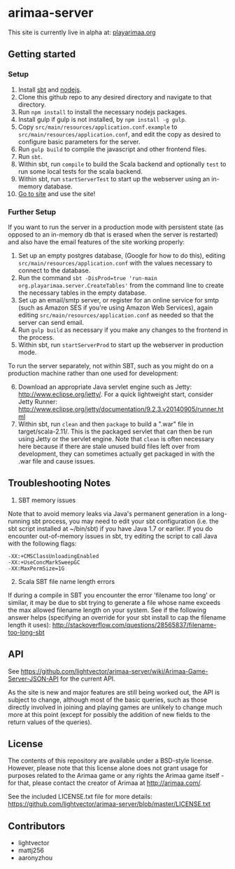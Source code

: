 # arimaa-server
This site is currently live in alpha at: [playarimaa.org](http://playarimaa.org/)

## Getting started

### Setup
1. Install [sbt](http://www.scala-sbt.org/download.html) and [nodejs](https://nodejs.org/).
2. Clone this github repo to any desired directory and navigate to that directory.
3. Run `npm install` to install the necessary nodejs packages.
4. Install gulp if gulp is not installed, by `npm install -g gulp`.
5. Copy `src/main/resources/application.conf.example` to `src/main/resources/application.conf`, and edit the copy as desired to configure basic parameters for the server.
6. Run `gulp build` to compile the javascript and other frontend files.
7. Run `sbt`.
8. Within sbt, run `compile` to build the Scala backend and optionally `test` to run some local tests for the scala backend.
9. Within sbt, run `startServerTest` to start up the webserver using an in-memory database.
10. [Go to site](http://localhost:8080) and use the site!

### Further Setup
If you want to run the server in a production mode with persistent state (as opposed to an in-memory db that is erased when the server is restarted) and also have the email features of the site working properly:

1. Set up an empty postgres database, (Google for how to do this), editing `src/main/resources/application.conf` with the values necessary to connect to the database.
2. Run the command `sbt -DisProd=true 'run-main org.playarimaa.server.CreateTables'` from the command line to create the necessary tables in the empty database.
3. Set up an email/smtp server, or register for an online service for smtp (such as Amazon SES if you're using Amazon Web Services), again editing `src/main/resources/application.conf` as needed so that the server can send email.
4. Run `gulp build` as necessary if you make any changes to the frontend in the process.
5. Within sbt, run `startServerProd` to start up the webserver in production mode.

To run the server separately, not within SBT, such as you might do on a production machine rather than one used for development:

6. Download an appropriate Java servlet engine such as Jetty: http://www.eclipse.org/jetty/. For a quick lightweight start, consider Jetty Runner: http://www.eclipse.org/jetty/documentation/9.2.3.v20140905/runner.html
7. Within sbt, run `clean` and then `package` to build a ".war" file in target/scala-2.11/. This is the packaged servlet that can then be run using Jetty or the servlet engine. Note that `clean` is often necessary here because if there are stale unused build files left over from development, they can sometimes actually get packaged in with the .war file  and cause issues.

## Troubleshooting Notes

1. SBT memory issues

Note that to avoid memory leaks via Java's permanent generation in a long-running sbt process,
you may need to edit your sbt configuration (i.e. the sbt script installed at ~/bin/sbt) if
you have Java 1.7 or earlier. If you do encounter out-of-memory issues in sbt, try editing the script
to call Java with the following flags:

    -XX:+CMSClassUnloadingEnabled
    -XX:+UseConcMarkSweepGC
    -XX:MaxPermSize=1G

2. Scala SBT file name length errors

If during a compile in SBT you encounter the error 'filename too long' or similar, it may be due to sbt trying to generate a file whose name exceeds the max allowed filename length on your system. See if the following answer helps (specifying an override for your sbt install to cap the filename length it uses):
http://stackoverflow.com/questions/28565837/filename-too-long-sbt

## API

See https://github.com/lightvector/arimaa-server/wiki/Arimaa-Game-Server-JSON-API for the current API.

As the site is new and major features are still being worked out, the API is subject to change, although most of the basic queries, such as those directly involved in joining and playing games are unlikely to change much more at this point (except for possibly the addition of new fields to the return values of the queries).


## License

The contents of this repository are available under a BSD-style license. However, please note that this license alone does not grant usage for purposes related to the Arimaa game or any rights the Arimaa game itself - for that, please contact the creator of Arimaa at http://arimaa.com/.

See the included LICENSE.txt file for more details: https://github.com/lightvector/arimaa-server/blob/master/LICENSE.txt


## Contributors

* lightvector
* mattj256
* aaronyzhou

